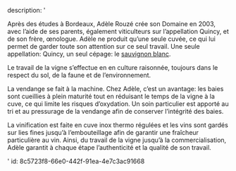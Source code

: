 description: '<p>Après des études à Bordeaux, Adèle Rouzé crée son Domaine en 2003, avec l’aide de ses parents, également viticulteurs sur l’appellation Quincy, et de son frère, œnologue. Adèle ne produit qu’une seule cuvée, ce qui lui permet de garder toute son attention sur ce seul travail. Une seule appellation: Quincy, un seul cépage: le&nbsp;<a href="https://www.levipe.dev/fr/grape/sauvignon-blanc/">sauvignon blanc</a>.</p><p>Le travail de la vigne s’effectue en en culture raisonnée, toujours dans le respect du sol, de la faune et de l’environnement.</p><p>La vendange se fait à la machine. Chez Adèle, c’est un avantage: les baies sont cueillies à plein maturité tout en réduisant le temps de la vigne à la cuve, ce qui limite les risques d’oxydation. Un soin particulier est apporté au tri et au pressurage de la vendange afin de conserver l’intégrité des baies.</p><p>La vinification est faite en cuve inox thermo régulées et les vins sont gardés sur lies fines jusqu’à l’embouteillage afin de garantir une fraîcheur particulière au vin. Ainsi, du travail de la vigne jusqu’à la commercialisation, Adèle garantit à chaque étape l’authenticité et la qualité de son travail.</p>'
id: 8c5723f8-66e0-442f-91ea-4e7c3ac91668
